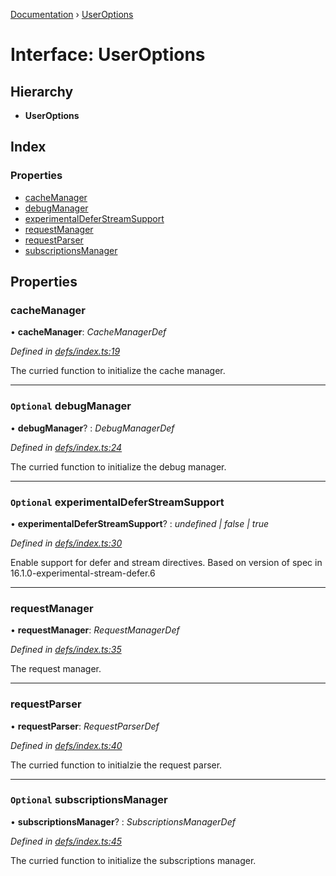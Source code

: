 [Documentation](../README.md) › [UserOptions](useroptions.md)

# Interface: UserOptions

## Hierarchy

* **UserOptions**

## Index

### Properties

* [cacheManager](useroptions.md#cachemanager)
* [debugManager](useroptions.md#optional-debugmanager)
* [experimentalDeferStreamSupport](useroptions.md#optional-experimentaldeferstreamsupport)
* [requestManager](useroptions.md#requestmanager)
* [requestParser](useroptions.md#requestparser)
* [subscriptionsManager](useroptions.md#optional-subscriptionsmanager)

## Properties

###  cacheManager

• **cacheManager**: *CacheManagerDef*

*Defined in [defs/index.ts:19](https://github.com/badbatch/graphql-box/blob/2410fc32/packages/client/src/defs/index.ts#L19)*

The curried function to initialize the cache manager.

___

### `Optional` debugManager

• **debugManager**? : *DebugManagerDef*

*Defined in [defs/index.ts:24](https://github.com/badbatch/graphql-box/blob/2410fc32/packages/client/src/defs/index.ts#L24)*

The curried function to initialize the debug manager.

___

### `Optional` experimentalDeferStreamSupport

• **experimentalDeferStreamSupport**? : *undefined | false | true*

*Defined in [defs/index.ts:30](https://github.com/badbatch/graphql-box/blob/2410fc32/packages/client/src/defs/index.ts#L30)*

Enable support for defer and stream directives. Based on version
of spec in 16.1.0-experimental-stream-defer.6

___

###  requestManager

• **requestManager**: *RequestManagerDef*

*Defined in [defs/index.ts:35](https://github.com/badbatch/graphql-box/blob/2410fc32/packages/client/src/defs/index.ts#L35)*

The request manager.

___

###  requestParser

• **requestParser**: *RequestParserDef*

*Defined in [defs/index.ts:40](https://github.com/badbatch/graphql-box/blob/2410fc32/packages/client/src/defs/index.ts#L40)*

The curried function to initialzie the request parser.

___

### `Optional` subscriptionsManager

• **subscriptionsManager**? : *SubscriptionsManagerDef*

*Defined in [defs/index.ts:45](https://github.com/badbatch/graphql-box/blob/2410fc32/packages/client/src/defs/index.ts#L45)*

The curried function to initialize the subscriptions manager.
